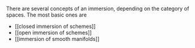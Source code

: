 There are several concepts of an immersion, depending on the category of spaces. The most basic ones are  

* [[closed immersion of schemes]]
* [[open immersion of schemes]]
* [[immersion of smooth manifolds]]